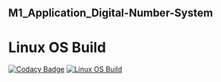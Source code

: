 ## M1_Application_Digital-Number-System

# Linux OS Build
[![Codacy Badge](https://api.codacy.com/project/badge/Grade/21f2de3cf1784853bba527e465bf8a6b)](https://app.codacy.com/gh/legends07/M1_Application_Digital-Number-System?utm_source=github.com&utm_medium=referral&utm_content=legends07/M1_Application_Digital-Number-System&utm_campaign=Badge_Grade_Settings)
[![Linux OS Build](https://github.com/40010753/M1_ProjectType_Goal/actions/workflows/build-linu.yml/badge.svg)](https://github.com/legends07/M1_Application_Digital-Number-System/blob/main/.github/workflows/linux_c-cpp.yml)

